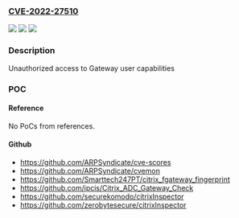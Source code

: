### [CVE-2022-27510](https://cve.mitre.org/cgi-bin/cvename.cgi?name=CVE-2022-27510)
![](https://img.shields.io/static/v1?label=Product&message=Citrix%20Gateway%2C%20Citrix%20ADC%20&color=blue)
![](https://img.shields.io/static/v1?label=Version&message=0%20&color=brightgreen)
![](https://img.shields.io/static/v1?label=Vulnerability&message=CWE-288%3A%20Authentication%20Bypass%20Using%20an%20Alternate%20Path%20or%20Channel&color=brightgreen)

### Description

Unauthorized access to Gateway user capabilities 

### POC

#### Reference
No PoCs from references.

#### Github
- https://github.com/ARPSyndicate/cve-scores
- https://github.com/ARPSyndicate/cvemon
- https://github.com/Smarttech247PT/citrix_fgateway_fingerprint
- https://github.com/ipcis/Citrix_ADC_Gateway_Check
- https://github.com/securekomodo/citrixInspector
- https://github.com/zerobytesecure/citrixInspector

